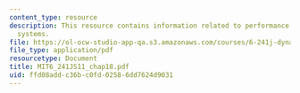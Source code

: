 ```yaml
---
content_type: resource
description: This resource contains information related to performance of feedback
  systems.
file: https://ol-ocw-studio-app-qa.s3.amazonaws.com/courses/6-241j-dynamic-systems-and-control-spring-2011/ffd08addc36bc0fd02586dd7624d9031_MIT6_241JS11_chap18.pdf
file_type: application/pdf
resourcetype: Document
title: MIT6_241JS11_chap18.pdf
uid: ffd08add-c36b-c0fd-0258-6dd7624d9031
---
```

